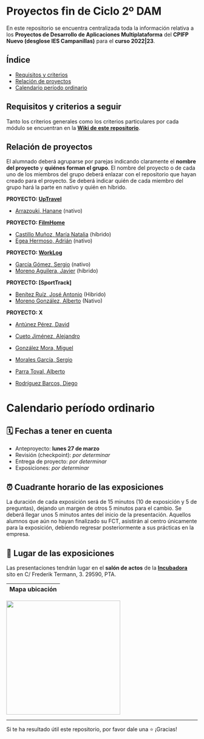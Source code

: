 # Proyectos fin de Ciclo 2º DAM

En este repositorio se encuentra centralizada toda la información relativa a los **Proyectos de Desarrollo de Aplicaciones Multiplataforma** del **CPIFP Nuevo (desglose IES Campanillas)** para el **curso 2022|23**.

## Índice

* [Requisitos y criterios](#requisitos-y-criterios-a-seguir)
* [Relación de proyectos](#relación-de-proyectos)
* [Calendario período ordinario](#calendario-período-ordinario)

## Requisitos y criterios a seguir

Tanto los criterios generales como los criterios particulares por cada módulo se encuentran en la [**Wiki de este repositorio**](https://github.com/IESCampanillas/proyectos-dam-2023/wiki).

## Relación de proyectos
El alumnado deberá agruparse por parejas indicando claramente el **nombre del proyecto** y **quiénes forman el grupo**. El nombre del proyecto o de cada uno de los miembros del grupo deberá enlazar con el repositorio que hayan creado para el proyecto. Se deberá indicar quién de cada miembro del grupo hará la parte en nativo y quién en híbrido.

**PROYECTO: [UpTravel](https://github.com/HananeArrazouki/UpTravel)** 
- [Arrazouki, Hanane](https://github.com/HananeArrazouki) (nativo)
  
**PROYECTO: [FilmHome](https://github.com/AdrianEgeaHermoso/FilmHome)**
- [Castillo Muñoz, María Natalia](https://github.com/mnataliacm) (híbrido) 
- [Egea Hermoso, Adrián](https://github.com/AdrianEgeaHermoso) (nativo)

**PROYECTO: [WorkLog](https://github.com/javmoreno-developer/WorkLog)**
- [García Gómez, Sergio](https://github.com/SeryiDev) (nativo) 
- [Moreno Aguilera, Javier](https://github.com/javmoreno-developer) (híbrido)

**PROYECTO: [SportTrack]**

* [Benítez Ruíz, José Antonio](https://github.com/JoseAntonioBenitez) (Hibrido)
* [Moreno González, Alberto]() (Nativo)

**PROYECTO: X**

* [Antúnez Pérez, David]()
* [Cueto Jiménez, Alejandro]() 
* [González Mora, Miguel]()
* [Morales García, Sergio]()

* [Parra Toval, Alberto]()
* [Rodríguez Barcos, Diego]()


<!-- 
ALUMNADO EXTRAORDINARIA DICIEMBRE
* Aguilera Martín, Diego
* Domínguez Gómez, Sergio
* García Campoy, Daniel
* González Pons, Verónica
* Fernández Linero, Álvaro
* López Chiang, Salomón Surya
* López Lozano, Santos
* Millón Cortés, Manuel Alejandro
* Moreno Rodríguez, Javier
* Servia Morales, David
* Sicilia Pérez, Francisco Javier
-->

# Calendario período ordinario

## 🗓️ Fechas a tener en cuenta
* Anteproyecto: **lunes 27 de marzo** 
* Revisión (checkpoint): _por determinar_
* Entrega de proyecto: _por determinar_
* Exposiciones: _por determinar_

## ⏰ Cuadrante horario de las exposiciones

La duración de cada exposición será de 15 minutos (10 de exposición y 5 de preguntas), dejando un margen de otros 5 minutos para el cambio. Se deberá llegar unos 5 minutos antes del inicio de la presentación. Aquellos alumnos que aún no hayan finalizado su FCT, asistirán al centro únicamente para la exposición, debiendo regresar posteriormente a sus prácticas en la empresa.

## :school: Lugar de las exposiciones

Las presentaciones tendrán lugar en el **salón de actos** de la [**Incubadora**](https://goo.gl/maps/VGMpWnnpCZJQbP21A) sito en C/ Frederik Termann, 3. 29590, PTA.

Mapa ubicación             | 
:-------------------------:|
<a href="https://goo.gl/maps/VGMpWnnpCZJQbP21A" target="_blank">
  <img src="https://github.com/IESCampanillas/proyectos-dam-2021/blob/master/IESCFP_mapa_ubicacion.png" width="300" />
</a>


<hr>

Si te ha resultado útil este repositorio, por favor dale una :star: ¡Gracias!
